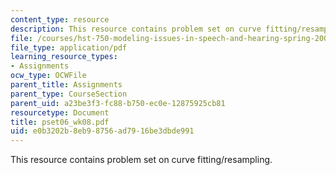 ```yaml
---
content_type: resource
description: This resource contains problem set on curve fitting/resampling.
file: /courses/hst-750-modeling-issues-in-speech-and-hearing-spring-2006/e0b3202b8eb98756ad7916be3dbde991_pset06_wk08.pdf
file_type: application/pdf
learning_resource_types:
- Assignments
ocw_type: OCWFile
parent_title: Assignments
parent_type: CourseSection
parent_uid: a23be3f3-fc88-b750-ec0e-12875925cb81
resourcetype: Document
title: pset06_wk08.pdf
uid: e0b3202b-8eb9-8756-ad79-16be3dbde991
---
```

This resource contains problem set on curve fitting/resampling.


